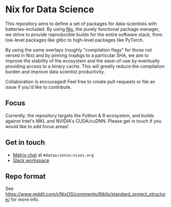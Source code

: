 # Nix for Data Science

This repository aims to define a set of packages for data-scientists with batteries-included. By using [Nix](https://nixos.org/nix/), the purely functional package manager, we strive to provide reproducible builds for the entire software stack, from low-level packages like glibc to high-level packages like PyTorch.

By using the same overlays (roughly "compilation flags" for those not versed in Nix) and by pinning nixpkgs to a particular SHA, we aim to improve the stability of the ecosystem and the ease-of-use by eventually providing access to a binary cache. This will greatly reduce the compilation burden and improve data scientist productivity.

Collaboration is encouraged! Feel free to create pull-requests or file an issue if you'd like to contribute.

## Focus
Currently, the repository targets the Python & R ecosystem, and builds against Intel's MKL and NVIDIA's CUDA/cuDNN. Please get in touch if you would like to add focus areas!

## Get in touch

- [Matrix chat](https://matrix.to/#/#datascience:nixos.org) at `#datascience:nixos.org`
- [Slack workspace](https://join.slack.com/t/nix-data/shared_invite/zt-ca8csgcz-N9Fyh~tnoZPY8x5lE_slFA)

## Repo format
See https://www.reddit.com/r/NixOS/comments/8tkllx/standard_project_structure/ for more info.
